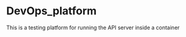 # DevOps_platform

  This is a testing platform for running the API server inside a container 

 
 
